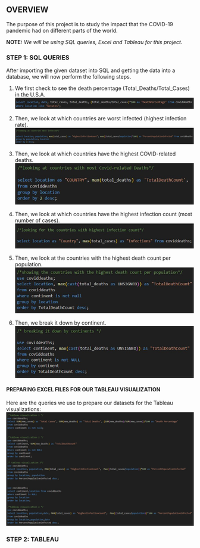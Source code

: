 ## OVERVIEW
The purpose of this project is to study the impact that the COVID-19 pandemic had on different parts of the world. 

**NOTE:** *We will be using SQL queries, Excel and Tableau for this project.*

### STEP 1: SQL QUERIES
After importing the given dataset into SQL and getting the data into a database, we will now perform the following steps.

1. We first check to see the death percentage (Total_Deaths/Total_Cases) in the U.S.A.
![Image Not Available :(](https://github.com/shounjacob/Covid_Impact/blob/main/Covid%20Deaths%20Screenshots/1.JPG)

2. Then, we look at which countries are worst infected (highest infection rate).
![Image Not Available :(](https://github.com/shounjacob/Covid_Impact/blob/main/Covid%20Deaths%20Screenshots/2.JPG)

3. Then, we look at which countries have the highest COVID-related deaths.
![Image Not Available :(](https://github.com/shounjacob/Covid_Impact/blob/main/Covid%20Deaths%20Screenshots/3.JPG)

4. Then, we look at which countries have the highest infection count (most number of cases).
![Image Not Available :(](https://github.com/shounjacob/Covid_Impact/blob/main/Covid%20Deaths%20Screenshots/4.JPG)

5. Then, we look at the countries with the highest death count per population.
![Image Not Available :(](https://github.com/shounjacob/Covid_Impact/blob/main/Covid%20Deaths%20Screenshots/5.JPG)

6. Then, we break it down by continent.
![Image Not Available :(](https://github.com/shounjacob/Covid_Impact/blob/main/Covid%20Deaths%20Screenshots/6.JPG)


#### PREPARING EXCEL FILES FOR OUR TABLEAU VISUALIZATION
Here are the queries we use to prepare our datasets for the Tableau visualizations:
![Image Not Available :(](https://github.com/shounjacob/Covid_Impact/blob/main/Covid%20Deaths%20Screenshots/excel%20calculations.JPG)


### STEP 2: TABLEAU



